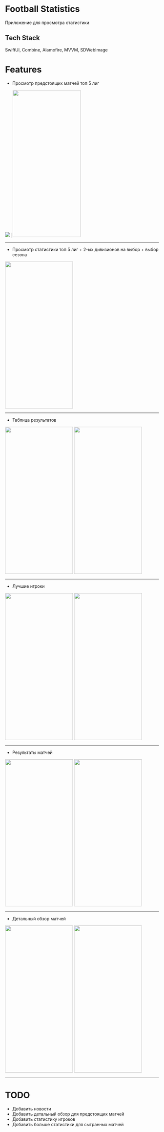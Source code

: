 # Football Statistics
Приложение для просмотра статистики

## Tech Stack
SwiftUI, Combine, Alamofire, MVVM, SDWebImage

# Features
- Просмотр предстоящих матчей топ 5 лиг
  
<img src="https://media.giphy.com/media/v1.Y2lkPTc5MGI3NjExaG5henlpMTZpYWczN2gyNmdzcGM1anZ0Y3A3cXhtczdybWdyZzJ1ciZlcD12MV9pbnRlcm5hbF9naWZfYnlfaWQmY3Q9Zw/0Jhh050o4qcTvLaR4V/giphy.gif"> |<img src="https://github.com/blaziee1337/Football-Statistics/assets/154816989/f969f58e-8c68-4283-a160-7a4b946ea4ce" width="222" height="480">
***
- Просмотр статистики топ 5 лиг + 2-ых дивизионов на выбор + выбор сезона

<img src="https://github.com/blaziee1337/Football-Statistics/assets/154816989/7ebbbc45-b5eb-4037-b04f-e2aff6fa6758" width="222" height="480">

***
- Таблица результатов

<img src="https://github.com/blaziee1337/Football-Statistics/assets/154816989/484801d3-73fd-464a-bd9f-80a550d88ef6" width="222" height="480">
<img src="https://github.com/blaziee1337/Football-Statistics/assets/154816989/e1a69fda-5bcc-4caa-b9e6-ada8f99472ff" width="222" height="480">

***
- Лучшие игроки
  
<img src="https://github.com/blaziee1337/Football-Statistics/assets/154816989/d89e49f9-0f36-4f08-8bca-c1981aacbbc0" width="222" height="480">
<img src="https://github.com/blaziee1337/Football-Statistics/assets/154816989/802a8d52-7b2f-48e7-a8de-bd6aa0a6a427" width="222" height="480">

***
- Результаты матчей
  
<img src="https://github.com/blaziee1337/Football-Statistics/assets/154816989/22d4ad3e-7542-450b-ab8d-722b4360adc9" width="222" height="480">
<img src="https://github.com/blaziee1337/Football-Statistics/assets/154816989/1092471c-97d3-4f8c-a9fd-58a6d62d3e70" width="222" height="480">

***
- Детальный обзор матчей

<img src="https://github.com/blaziee1337/Football-Statistics/assets/154816989/b40afea2-3826-4ac9-892a-9077ea485e3d" width="222" height="480">
<img src="https://github.com/blaziee1337/Football-Statistics/assets/154816989/dd1cf841-6c03-4101-8fe9-2fa9d4c3d6f6" width="222" height="480">

***
# TODO

- Добавить новости
- Добавить детальный обзор для предстоящих матчей
- Добавить статистику игроков
- Добавить больше статистики для сыгранных матчей




